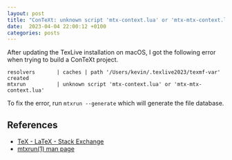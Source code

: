 ```yaml
---
layout: post
title: "ConTeXt: unknown script 'mtx-context.lua' or 'mtx-mtx-context.lua'"
date:  2023-04-04 22:00:12 +0100
categories: posts
---
```


After updating the TexLive installation on macOS, I got the following error when trying to build a ConTeXt project.

```
resolvers       | caches | path '/Users/kevin/.texlive2023/texmf-var' created
mtxrun          | unknown script 'mtx-context.lua' or 'mtx-mtx-context.lua'
```

To fix the error, run `mtxrun --generate` which will generate the file database.

## References

- [TeX - LaTeX - Stack Exchange](https://tex.stackexchange.com/questions/474246/what-is-the-mtxrun-error-about-context-lua-and-how-to-fix-it)
- [mtxrun(1) man page](https://manpages.debian.org/testing/context/mtxrun.1.en.html)
